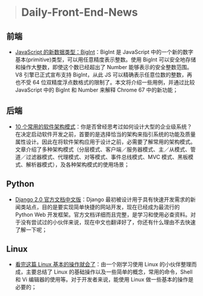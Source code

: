 > # Daily-Front-End-News

## 前端

- [JavaScript 的新数据类型：BigInt](https://developers.google.com/web/updates/2018/05/bigint)：BigInt 是 JavaScript 中的一个新的数字基本(primitive)类型，可以用任意精度表示整数。使用 BigInt 可以安全地存储和操作大整数，即使这个数已经超出了 Number 能够表示的安全整数范围。V8 引擎已正式宣布支持 BigInt，从此 JS 可以精确表示任意位数的整数，再也不受 64 位双精度浮点数格式的限制了。本文将介绍一些用例，并通过比较 JavaScript 中的 BigInt 和 Number 来解释 Chrome 67 中的新功能；

## 后端

- [10 个常用的软件架构模式](http://blog.jobbole.com/113953/)：你是否曾经思考过如何设计大型的企业级系统？在决定启动软件开发之前，首要的是选择恰当的架构来指引系统的功能及质量属性设计。因此在将软件架构应用于设计之前，必需要了解常用的架构模式。文章介绍了多种架构模式（分层模式、客户端／服务器模式、主／从模式、管道／过滤器模式、代理模式、对等模式、事件总线模式、MVC 模式、黑板模式、解析器模式），及各种架构模式的使用场景；

## Python

- [Django 2.0 官方文档中文版](https://docs.djangoproject.com/zh-hans/2.0/)：Django 最初被设计用于具有快速开发需求的新闻类站点，目的是要实现简单快捷的网站开发，现在已经成为最流行的 Python Web 开发框架。官方文档详细而且完整，是学习和使用必查资料。对于没有尝试过的小伙伴来说，现在中文也翻译好了，你还有什么理由不去快速了解一下呢；

## Linux

- [看完这篇 Linux 基本的操作就会了](https://zhuanlan.zhihu.com/p/36801617)：由一个刚学习使用 Linux 的小伙伴整理而成，主要总结了 Linux 的基础操作以及一些简单的概念，常用的命令，Shell 和 Vi 编辑器的使用等。对于开发者来说，能使用 Linux 做一些基本的操作是必要的；
